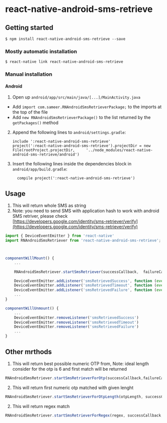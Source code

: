 
# react-native-android-sms-retrieve

## Getting started

`$ npm install react-native-android-sms-retrieve --save`

### Mostly automatic installation

`$ react-native link react-native-android-sms-retrieve`

### Manual installation

#### Android

1. Open up `android/app/src/main/java/[...]/MainActivity.java`
  - Add `import com.sameer.RNAndroidSmsRetrieverPackage;` to the imports at the top of the file
  - Add `new RNAndroidSmsRetrieverPackage()` to the list returned by the `getPackages()` method
2. Append the following lines to `android/settings.gradle`:
  	```
  	include ':react-native-android-sms-retrieve'
  	project(':react-native-android-sms-retrieve').projectDir = new File(rootProject.projectDir, 	'../node_modules/react-native-android-sms-retrieve/android')
  	```
3. Insert the following lines inside the dependencies block in `android/app/build.gradle`:
  	```
      compile project(':react-native-android-sms-retrieve')
  	```
## Usage
1. This will return whole SMS as string
2. Note: you need to send SMS with application hash to work with android SMS retriver, please check [https://developers.google.com/identity/sms-retriever/verify](https://developers.google.com/identity/sms-retriever/verify)



```javascript
import { DeviceEventEmitter } from 'react-native'
import RNAndroidSmsRetriever from 'react-native-android-sms-retrieve';



componentWillMount() {
	...

	RNAndroidSmsRetriever.startSmsRetriever(successCallback,  failureCallback)

	DeviceEventEmitter.addListener('smsRetrievedSuccess', function (event) { console.log(event) })
    DeviceEventEmitter.addListener('smsRetrievedTimeout', function (event) { console.log(event) })
    DeviceEventEmitter.addListener('smsRetrievedFailure', function (event) { console.log(event) })
	...
}

componentWillUnmount() {
	...
	DeviceEventEmitter.removeListener('smsRetrievedSuccess')
	DeviceEventEmitter.removeListener('smsRetrievedTimeout')
	DeviceEventEmitter.removeListener('smsRetrievedFailure')
	...
}
```

## Other mrthods

1. This will return best possible numeric OTP from, Note: ideal length consider for the otp is 6 and first match will be returned
```javascript
RNAndroidSmsRetriever.startSmsRetrieverForOtp(successCallback,failureCallback)
```

2. This will return first numeric otp matched with given lenght
```javascript
RNAndroidSmsRetriever.startSmsRetrieverForOtpLength(otpLength, successCallback, failureCallback)
```

2. This will return regex match
```javascript
RNAndroidSmsRetriever.startSmsRetrieverForRegex(regex, successCallback, failureCallback)
```

  